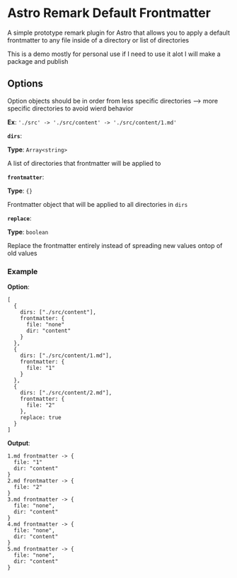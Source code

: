 # Astro Remark Default Frontmatter

A simple prototype remark plugin for Astro that allows you to apply a default frontmatter to any file inside of a directory or list of directories

This is a demo mostly for personal use if I need to use it alot I will make a package and publish

## Options

Option objects should be in order from less specific directories --> more specific directories to avoid wierd behavior 

**Ex**: `'./src' -> './src/content' -> './src/content/1.md'`

**`dirs`**: 

**Type**: `Array<string>`

A list of directories that frontmatter will be applied to

**`frontmatter`**:

**Type**: `{}`

Frontmatter object that will be applied to all directories in `dirs`

**`replace`**:

**Type**: `boolean`

Replace the frontmatter entirely instead of spreading new values ontop of old values

### Example

**Option**:

```
[
  {
    dirs: ["./src/content"],
    frontmatter: {
      file: "none"
      dir: "content"
    }
  },
  {
    dirs: ["./src/content/1.md"],
    frontmatter: {
      file: "1"
    }
  },
  {
    dirs: ["./src/content/2.md"],
    frontmatter: {
      file: "2"
    },
    replace: true
  }
]
```

**Output**:

```
1.md frontmatter -> {
  file: "1"
  dir: "content"
}
2.md frontmatter -> {
  file: "2"
}
3.md frontmatter -> {
  file: "none",
  dir: "content"
}
4.md frontmatter -> {
  file: "none",
  dir: "content"
}
5.md frontmatter -> {
  file: "none",
  dir: "content"
}
```
